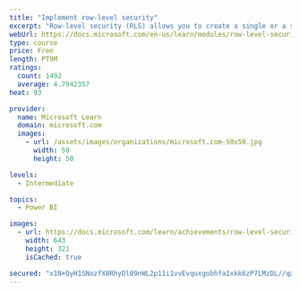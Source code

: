 ```yaml
---
title: "Implement row-level security"
excerpt: "Row-level security (RLS) allows you to create a single or a set of reports that targets data for a specific user. In this module, you will learn how to implement RLS by using either a static or dynamic method and how Microsoft Power BI simplifies testing RLS in Power BI Desktop and Power BI service."
webUrl: https://docs.microsoft.com/en-us/learn/modules/row-level-security-power-bi/
type: course
price: Free
length: PT9M
ratings:
  count: 1492
  average: 4.7942357
heat: 93

provider:
  name: Microsoft Learn
  domain: microsoft.com
  images:
    - url: /assets/images/organizations/microsoft.com-50x50.jpg
      width: 50
      height: 50

levels:
  - Intermediate

topics:
  - Power BI

images:
  - url: https://docs.microsoft.com/learn/achievements/row-level-security-power-bi-social.png
    width: 643
    height: 321
    isCached: true

secured: "x1N+QyH1SNozfX8RhyDl09nWL2p11i1vvEvquxgobhfa1xkk6zP7LMzDL//qaPDCf/gVlw4rYrl0DhMfH821XLqBrXLSoGDH+kAXT3SYEydNXeesL52+RXWaTTU3xsbLvWSSqOToWGCrYufWzR5iTNvGojK++IU7w+8vq0bUSaPFp/rvNqesTFiR3eh1Fe8CBV6iplm5/P+CT/BKCTNT7MCL5fpja1P0B0sqj3TH0t8uJaDIGtaENBlc7qsSHj8+YdEtQkx1whlEOlAV1w9wTw/94iRvnAm3eauWQejvgDRrYzEh+KeTNsi/FsaUgqQDM1gOuoDs/vBl9msuqB1Yg29kcYquXYZNztRA0XTmV1tN62rcpTq8cv5+1+m2fE/jjDWhNUwIliQPAy+SkgunNLePeIuqMG5wNIRTAOwLE3M=;TpVjBrlh90YJEroSBE70HQ=="
---
```


